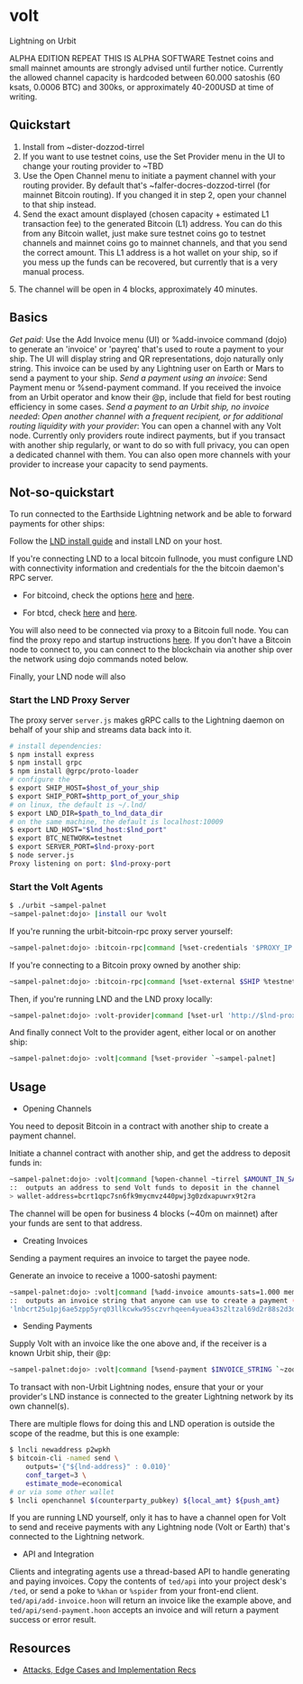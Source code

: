 # volt

Lightning on Urbit

ALPHA EDITION
REPEAT
THIS IS ALPHA SOFTWARE
Testnet coins and small mainnet amounts are strongly advised until further notice. Currently the allowed channel capacity is hardcoded between 60.000 satoshis (60 ksats, 0.0006 BTC) and 300ks, or approximately 40-200USD at time of writing.

## Quickstart

1. Install from ~dister-dozzod-tirrel
2. If you want to use testnet coins, use the Set Provider menu in the UI to change your routing provider to ~TBD
3. Use the Open Channel menu to initiate a payment channel with your routing provider. By default that's ~falfer-docres-dozzod-tirrel (for mainnet Bitcoin routing). If you changed it in step 2, open your channel to that ship instead.
4. Send the exact amount displayed (chosen capacity + estimated L1 transaction fee) to the generated Bitcoin (L1) address. You can do this from any Bitcoin wallet, just make sure testnet coins go to testnet channels and mainnet coins go to mainnet channels, and that you send the correct amount. This L1 address is a hot wallet on your ship, so if you mess up the funds can be recovered, but currently that is a very manual process.
<PAUSE HERE>
5. The channel will be open in 4 blocks, approximately 40 minutes.

## Basics

_Get paid_: Use the Add Invoice menu (UI) or %add-invoice command (dojo) to generate an 'invoice' or 'payreq' that's used to route a payment to your ship. The UI will display string and QR representations, dojo naturally only string. This invoice can be used by any Lightning user on Earth or Mars to send a payment to your ship.
_Send a payment using an invoice_: Send Payment menu or %send-payment command. If you received the invoice from an Urbit operator and know their @p, include that field for best routing efficiency in some cases.
_Send a payment to an Urbit ship, no invoice needed_:
_Open another channel with a frequent recipient, or for additional routing liquidity with your provider_: You can open a channel with any Volt node. Currently only providers route indirect payments, but if you transact with another ship regularly, or want to do so with full privacy, you can open a dedicated channel with them. You can also open more channels with your provider to increase your capacity to send payments.

## Not-so-quickstart

To run connected to the Earthside Lightning network and be able to forward payments for other ships:

Follow the [LND install guide](https://github.com/lightningnetwork/lnd/blob/master/docs/INSTALL.md) and install LND on your host.

If you're connecting LND to a local bitcoin fullnode, you must configure LND with connectivity information and credentials for the the bitcoin daemon's RPC server.

- For bitcoind, check the options [here](https://github.com/lightningnetwork/lnd/blob/master/docs/INSTALL.md#bitcoind-options) and [here](https://github.com/lightningnetwork/lnd/blob/master/docs/INSTALL.md#using-bitcoind-or-litecoind).

- For btcd, check [here](https://github.com/lightningnetwork/lnd/blob/master/docs/INSTALL.md#btcd-options) and [here](https://github.com/lightningnetwork/lnd/blob/master/docs/INSTALL.md#using-btcd).

You will also need to be connected via proxy to a Bitcoin full node. You can find the proxy repo and startup instructions [here](https://github.com/cyclomancer/urbit-bitcoin-rpc). If you don't have a Bitcoin node to connect to, you can connect to the blockchain via another ship over the network using dojo commands noted below.

Finally, your LND node will also 

### Start the LND Proxy Server

The proxy server `server.js` makes gRPC calls to the Lightning daemon on behalf of your ship and streams data back into it.

``` sh
# install dependencies:
$ npm install express
$ npm install grpc
$ npm install @grpc/proto-loader
# configure the
$ export SHIP_HOST=$host_of_your_ship
$ export SHIP_PORT=$http_port_of_your_ship
# on linux, the default is ~/.lnd/
$ export LND_DIR=$path_to_lnd_data_dir
# on the same machine, the default is localhost:10009
$ export LND_HOST="$lnd_host:$lnd_port"
$ export BTC_NETWORK=testnet
$ export SERVER_PORT=$lnd-proxy-port
$ node server.js
Proxy listening on port: $lnd-proxy-port
```

### Start the Volt Agents

``` sh
$ ./urbit ~sampel-palnet
~sampel-palnet:dojo> |install our %volt
```
If you're running the urbit-bitcoin-rpc proxy server yourself:
```sh
~sampel-palnet:dojo> :bitcoin-rpc|command [%set-credentials '$PROXY_IP' '$PROXY_PORT' %.y %testnet]
```
If you're connecting to a Bitcoin proxy owned by another ship:
```sh
~sampel-palnet:dojo> :bitcoin-rpc|command [%set-external $SHIP %testnet]
```
Then, if you're running LND and the LND proxy locally:
```sh
~sampel-palnet:dojo> :volt-provider|command [%set-url 'http://$lnd-proxy-host:$lnd-proxy-port']
```
And finally connect Volt to the provider agent, either local or on another ship:
```sh
~sampel-palnet:dojo> :volt|command [%set-provider `~sampel-palnet]
```

## Usage

* Opening Channels

You need to deposit Bitcoin in a contract with another ship to create a payment channel.

Initiate a channel contract with another ship, and get the address to deposit funds in:
```sh
~sampel-palnet:dojo> :volt|command [%open-channel ~tirrel $AMOUNT_IN_SATOSHIS 0 %testnet]
::  outputs an address to send Volt funds to deposit in the channel
> wallet-address=bcrt1qpc7sn6fk9mycmvz440pwj3g0zdxapuwrx9t2ra
```

The channel will be open for business 4 blocks (~40m on mainnet) after your funds are sent to that address.

* Creating Invoices

Sending a payment requires an invoice to target the payee node.

Generate an invoice to receive a 1000-satoshi payment:
``` sh
~sampel-palnet:dojo> :volt|command [%add-invoice amounts-sats=1.000 memo=`'coffee' network=`%testnet]
::  outputs an invoice string that anyone can use to create a payment (below)
'lnbcrt25u1pj6ae5zpp5yrq03llkcwkw95sczvrhqeen4yuea43s2ltzal69d2r88s2d3ddsdqqcqzzsxqrrsssp5yq2ldsrywpc92z08z4vctq6fu0y3lqdyqt4z6z03vea2cds948ss9qyyssqpstkw92fkmc7a538ee8wxghwe8fyug2x0e0guc89ctcm7sqjmy2r8nug7ajknfurlcu8c8xh6c79pvu575mtz8hzn67a5t8jayxddycpk22vp0'
```

* Sending Payments

Supply Volt with an invoice like the one above and, if the receiver is a known Urbit ship, their @p:
```sh
~sampel-palnet:dojo> :volt|command [%send-payment $INVOICE_STRING `~zod]
```

To transact with non-Urbit Lightning nodes, ensure that your or your provider's LND instance is connected to the greater Lightning network by its own channel(s).

There are multiple flows for doing this and LND operation is outside the scope of the readme, but this is one example:
``` sh
$ lncli newaddress p2wpkh
$ bitcoin-cli -named send \
    outputs='{"${lnd-address}" : 0.010}'
    conf_target=3 \
    estimate_mode=economical
# or via some other wallet
$ lncli openchannel $(counterparty_pubkey) ${local_amt} ${push_amt}
```

If you are running LND yourself, only it has to have a channel open for Volt to send and receive payments with any Lightning node (Volt or Earth) that's connected to the Lightning network.

* API and Integration

Clients and integrating agents use a thread-based API to handle generating and paying invoices. Copy the contents of `ted/api` into your project desk's `/ted`, or send a poke to `%khan` or `%spider` from your front-end client. `ted/api/add-invoice.hoon` will return an invoice like the example above, and `ted/api/send-payment.hoon` accepts an invoice and will return a payment success or error result.


## Resources
* [Attacks, Edge Cases and Implementation Recs](ATTACKS_EDGES.md)
